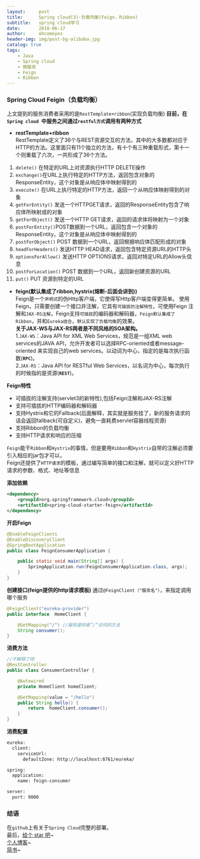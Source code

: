 ```yaml
---
layout:     post
title:      Spring cloud(3)-负载均衡(Feign，Ribbon)
subtitle:   spring cloud学习
date:       2018-06-17
author:     ohcomeyes
header-img: img/post-bg-alibaba.jpg
catalog: true
tags:
    - Java
    - Spring cloud
    - 微服务
    - Feign
    - Ribbon
---
```

### Spring Cloud Feigin（负载均衡）
上文提到的服务消费者采用的是`RestTemplate+ribbon`(实现负载均衡)
**目前，在`Spring cloud `中服务之间通过`restful方式`调用有两种方式**
* **restTemplate+ribbon**  
RestTemplate定义了36个与REST资源交互的方法，其中的大多数都对应于HTTP的方法。这里面只有11个独立的方法，有十个有三种重载形式，第十一个则重载了六次，一共形成了36个方法。  
1. `delete()` 在特定的URL上对资源执行HTTP DELETE操作
2. `exchange()`在URL上执行特定的HTTP方法，返回包含对象的ResponseEntity，这个对象是从响应体中映射得到的
3. `execute()` 在URL上执行特定的HTTP方法，返回一个从响应体映射得到的对象
4. `getForEntity()` 发送一个HTTPGET请求，返回的ResponseEntity包含了响应体所映射成的对象
5. `getForObject()` 发送一个HTTP GET请求，返回的请求体将映射为一个对象
6. `postForEntity()`POST数据到一个URL，返回包含一个对象的ResponseEntity，这个对象是从响应体中映射得到的
7. `postForObject()` POST 数据到一个URL，返回根据响应体匹配形成的对象
8. `headForHeaders()` 发送HTTP HEAD请求，返回包含特定资源URL的HTTP头
9. `optionsForAllow()` 发送HTTP OPTIONS请求，返回对特定URL的Allow头信息
10. `postForLocation()` POST 数据到一个URL，返回新创建资源的URL
11. `put()` PUT 资源到特定的URL
* **feign(默认集成了ribbon,hystrix(熔断-后面会讲到))**  
Feign是一个`声明式`的伪Http客户端，它使得写Http客户端变得更简单。
使用Feign，只需要创建一个接口并注解，它具有`可插拔的注解特性`，可使用Feign 注解和`JAX-RS注解`，Feign支持`可插拔`的编码器和解码器，`Feign默认集成了Ribbon`，并和`Eureka结合`，`默认实现了负载均衡`的效果。  
**关于JAX-WS与JAX-RS两者是不同风格的SOA架构。**  
1.`JAX-WS`：Java API for XML Web Services，规范是一组XML web services的JAVA API，允许开发者可以选择RPC-oriented或者message-oriented 来实现自己的web services。以动词为中心，指定的是每次执行函数(**`RPC`**)。  
2.`JAX-RS`：Java API for RESTful Web Services，以名词为中心，每次执行的时候指的是资源(**`REST`**)。

**Feign特性**
* 可插拔的注解支持(servlet3的新特性),包括Feign注解和JAX-RS注解
* 支持可插拔的HTTP编码器和解码器
* 支持Hystrix和它的Fallback(后面解释，其实就是服务挂了，新的服务请求的话会返回fallback(可自定义)，避免一直耗费servlet容器线程资源)
* 支持Ribbon的负载均衡
* 支持HTTP请求和响应的压缩

`Feign`能干`Ribbon`和`Hystrix`的事情，但是要用`Ribbon`和`Hystrix`自带的注解必须要引入相应的jar包才可以，  
Feign还提供了`HTTP请求`的模板，通过编写简单的接口和注解，就可以定义好HTTP请求的参数、格式、地址等信息

**添加依赖**
```xml
<dependency>
	<groupId>org.springframework.cloud</groupId>
	<artifactId>spring-cloud-starter-feign</artifactId>
</dependency>
```
**开启Feign**
```java
@EnableFeignClients
@EnableDiscoveryClient
@SpringBootApplication
public class FeignConsumerApplication {

	public static void main(String[] args) {
		SpringApplication.run(FeignConsumerApplication.class, args);
	}
}
```
**创建接口(feign提供的http请求模板)**
通过`@FeignClient（"服务名"）`，来指定调用哪个服务
```java
@FeignClient("eureka-provider")
public interface  HomeClient {

    @GetMapping("/") //服务提供者”/“访问的方法
    String consumer();
}
```
**消费方法**
```java
//不解释了吧
@RestController
public class ConsumerController {

    @Autowired
    private HomeClient homeClient;

    @GetMapping(value = "/hello")
    public String hello() {
        return  homeClient.consumer();
    }
}
```
**消费配置**
```sh
eureka:
  client:
    serviceUrl:
      defaultZone: http://localhost:8761/eureka/

spring:
  application:
    name: feign-consumer

server:
  port: 9000
```
### 结语
在`github`上有关于`Spring Cloud`完整的部署。  
最后，[给个 star 吧](https://github.com/ohcomeyes/spring-cloud)~  
[个人博客](https://ohcomeyes.github.io)~  
[简书](https://www.jianshu.com/u/299dd40d2451)~  
